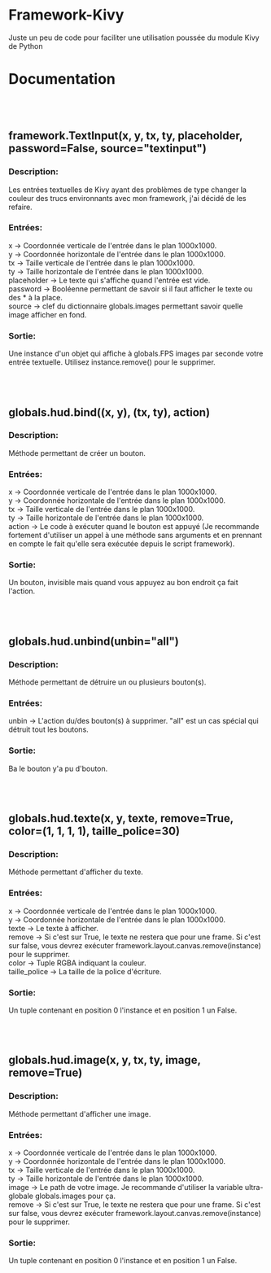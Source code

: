 # Framework-Kivy
Juste un peu de code pour faciliter une utilisation poussée du module Kivy de Python

# Documentation
<br><br>
## framework.TextInput(x, y, tx, ty, placeholder, password=False, source="textinput")

### Description:
Les entrées textuelles de Kivy ayant des problèmes de type changer la couleur des trucs environnants avec mon framework, j'ai décidé de les refaire.

### Entrées:
x -> Coordonnée verticale de l'entrée dans le plan 1000x1000.<br>
y -> Coordonnée horizontale de l'entrée dans le plan 1000x1000.<br>
tx -> Taille verticale de l'entrée dans le plan 1000x1000.<br>
ty -> Taille horizontale de l'entrée dans le plan 1000x1000.<br>
placeholder -> Le texte qui s'affiche quand l'entrée est vide.<br>
password -> Booléenne permettant de savoir si il faut afficher le texte ou des * à la place.<br>
source -> clef du dictionnaire globals.images permettant savoir quelle image afficher en fond.

### Sortie:
Une instance d'un objet qui affiche à globals.FPS images par seconde votre entrée textuelle. Utilisez instance.remove() pour le supprimer.

<br><br>
## globals.hud.bind((x, y), (tx, ty), action)

### Description:
Méthode permettant de créer un bouton.

### Entrées:
x -> Coordonnée verticale de l'entrée dans le plan 1000x1000.<br>
y -> Coordonnée horizontale de l'entrée dans le plan 1000x1000.<br>
tx -> Taille verticale de l'entrée dans le plan 1000x1000.<br>
ty -> Taille horizontale de l'entrée dans le plan 1000x1000.<br>
action -> Le code à exécuter quand le bouton est appuyé (Je recommande fortement d'utiliser un appel à une méthode sans arguments et en prennant en compte le fait qu'elle sera exécutée depuis le script framework).

### Sortie:
Un bouton, invisible mais quand vous appuyez au bon endroit ça fait l'action.

<br><br>
## globals.hud.unbind(unbin="all")

### Description:
Méthode permettant de détruire un ou plusieurs bouton(s).

### Entrées:
unbin -> L'action du/des bouton(s) à supprimer. "all" est un cas spécial qui détruit tout les boutons.

### Sortie:
Ba le bouton y'a pu d'bouton.

<br><br>
## globals.hud.texte(x, y, texte, remove=True, color=(1, 1, 1, 1), taille_police=30)

### Description:
Méthode permettant d'afficher du texte.

### Entrées:
x -> Coordonnée verticale de l'entrée dans le plan 1000x1000.<br>
y -> Coordonnée horizontale de l'entrée dans le plan 1000x1000.<br>
texte -> Le texte à afficher.<br>
remove -> Si c'est sur True, le texte ne restera que pour une frame. Si c'est sur false, vous devrez exécuter framework.layout.canvas.remove(instance) pour le supprimer.<br>
color -> Tuple RGBA indiquant la couleur.<br>
taille_police -> La taille de la police d'écriture.

### Sortie:
Un tuple contenant en position 0 l'instance et en position 1 un False.

<br><br>
## globals.hud.image(x, y, tx, ty, image, remove=True)

### Description:
Méthode permettant d'afficher une image.

### Entrées:
x -> Coordonnée verticale de l'entrée dans le plan 1000x1000.<br>
y -> Coordonnée horizontale de l'entrée dans le plan 1000x1000.<br>
tx -> Taille verticale de l'entrée dans le plan 1000x1000.<br>
ty -> Taille horizontale de l'entrée dans le plan 1000x1000.<br>
image -> Le path de votre image. Je recommande d'utiliser la variable ultra-globale globals.images pour ça.<br>
remove -> Si c'est sur True, le texte ne restera que pour une frame. Si c'est sur false, vous devrez exécuter framework.layout.canvas.remove(instance) pour le supprimer.

### Sortie:
Un tuple contenant en position 0 l'instance et en position 1 un False.
